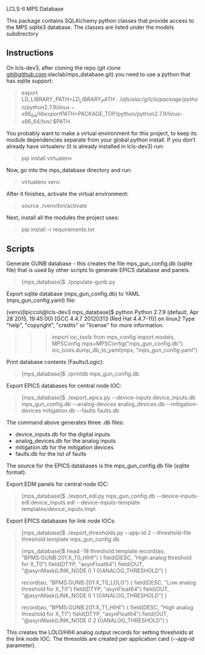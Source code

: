 LCLS-II MPS Database 

This package contains SQLAlchemy python classes that provide access to the
MPS sqlite3 database. The classes are listed under the models subdirectory

Instructions
------------

On lcls-dev3, after cloning the repo (git clone git@github.com:slaclab/mps_database.git)
you need to use a python that has sqlite support:

> export LD_LIBRARY_PATH=$LD_LIBRARY_PATH:/afs/slac/g/lcls/package/python/python2.7.9/linux-x86_64/lib
> export PATH=$PACKAGE_TOP/python/python2.7.9/linux-x86_64/bin/:$PATH

You probably want to make a virtual environment for this project, to keep its module
dependencies separate from your global python install.  If you don’t already have
virtualenv (it is already installed in lcls-dev3) run:
> pip install virtualenv

Now, go into the mps_database directory and run:
> virtualenv venv

After it finishes, activate the virtual environment:
> source ./venv/bin/activate

Next, install all the modules the project uses:
> pip install -r requirements.txt

Scripts
-------

Generate GUNB database - this creates the file mps_gun_config.db (sqlite file) that is used by other scripts to generate EPICS database and panels.

> [mps_database]$ ./populate-gunb.py

Export sqlite database (mps_gun_config.db) to YAML (mps_gun_config.yaml) file:

(venv)[lpiccoli@lcls-dev3 mps_database]$ python
Python 2.7.9 (default, Apr 28 2015, 19:45:00)
[GCC 4.4.7 20120313 (Red Hat 4.4.7-11)] on linux2
Type "help", "copyright", "credits" or "license" for more information.
>>> import ioc_tools
>>> from mps_config import models, MPSConfig
>>> mps=MPSConfig("mps_gun_config.db")
>>> ioc_tools.dump_db_to_yaml(mps, "mps_gun_config.yaml")

Print database contents (Faults/Logic):

> [mps_database]$ ./printdb mps_gun_config.db

Export EPICS databases for central node IOC:

> [mps_database]$ ./export_epics.py --device-inputs device_inputs.db mps_gun_config.db --analog-devices analog_devices.db --mitigation-devices mitigation.db --faults faults.db

The command above generates three .db files:
- device_inputs.db for the digital inputs
- analog_devices.db for the analog inputs
- mitigation.db for the mitigation devices
- faults.db for the list of faults

The source for the EPICS databases is the mps_gun_config.db file (sqlite format).

Export EDM panels for central node IOC:

> [mps_database]$ ./export_edl.py mps_gun_config.db --device-inputs-edl device_inputs.edl --device-inputs-template templates/device_inputs.tmpl

Export EPICS databases for link node IOCs:

> [mps_database]$ ./export_thresholds.py --app-id 2 --threshold-file threshold.template mps_gun_config.db
>
>[mps_database]$ head -18 threshold.template
>record(ao, "BPMS:GUNB:201:X_T0_HIHI") {
>  field(DESC, "High analog threshold for X_T0")
>  field(DTYP, "asynFloat64")
>  field(OUT, "@asynMask(LINK_NODE 0 1 0)ANALOG_THRESHOLD")
>}
>
>record(ao, "BPMS:GUNB:201:X_T0_LOLO") {
>  field(DESC, "Low analog threshold for X_T0")
>  field(DTYP, "asynFloat64")
>  field(OUT, "@asynMask(LINK_NODE 0 1 0)ANALOG_THRESHOLD")
>}
>
>record(ao, "BPMS:GUNB:201:X_T1_HIHI") {
>  field(DESC, "High analog threshold for X_T1")
>  field(DTYP, "asynFloat64")
>  field(OUT, "@asynMask(LINK_NODE 0 2 0)ANALOG_THRESHOLD")
>}

This creates the LOLO/HIHI analog output records for setting thresholds at the link node IOC. The thresolds are created per application card (--app-id parameter).

